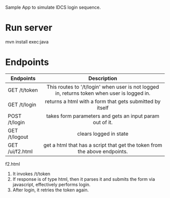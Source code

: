 Sample App to simulate IDCS login sequence.

Run server
==========
mvn install exec:java

Endpoints
=========
| Endpoints        | Description          |
| ------------- |:-------------:|
| GET /t/token | This routes to '/t/login' when user is not logged in, returns token when user is logged in.|
| GET /t/login | returns a html with a form that gets submitted by itself|
| POST /t/login| takes form parameters and gets an input param out of it.|
|GET /t/logout| clears logged in state|
|GET /ui/f2.html| get a html that has a script that get the token from the above endpoints.|

f2.html
1. It invokes /t/token
2. If response is of type html, then it parses it and submits the form via javascript, effectively performs login.
3. After login, it retries the token again.
